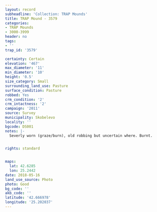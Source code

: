 ```yaml
---
layout: record
subheadline: 'Collection: TRAP Mounds'
title: TRAP Mound - 3579
categories:
- TRAP Mounds
- 3000-3999
header: no
tags:
- ''
trap_id: '3579'

certainty: Certain
elevation: '467'
max_diameter: '11'
min_diameter: '10'
height: '0.5'
size_category: Small
surrounding_land_use: Pasture
surface_condition: Pasture
robbed: Yes
crm_condition: '2'
crm_intactness: '2'
campaign: '2011'
source: Survey
municipality: Skobelevo
locality: ''
bgcode: DS001
notes: |-
  Severly worn (graze/burn), old robbing but uncertain where. Burnt.


rights: standard


maps:
  lat: 42.6285
  lon: 25.2442
date: 2018-05-16
land_use_source: Photo
photo: Good
bg_code: ''
akb_code: ''
latitude: '42.666978'
longitude: '25.202037'
---
```

